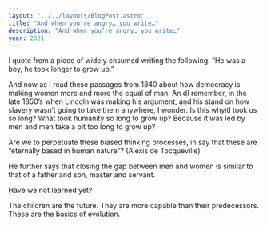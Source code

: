 ```yaml
---
layout: "../../layouts/BlogPost.astro"
title: "And when you’re angry… you write…"
description: "And when you’re angry… you write…"
year: 2021
---
```

I quote from a piece of widely cnsumed writing the following: “He was a boy, he took longer to grow up.”

And now as I read these passages from 1840 about how democracy is making women more and more the equal of man. An dI remember, in the late 1850’s when Lincoln was making his argument, and his stand on how slavery wasn’t going to take them anywhere, I wonder. Is this whyitI took us so long? What took humanity so long to grow up? Because it was led by men and men take a bit too long to grow up?

Are we to perpetuate these biased thinking processes, in say that these are “eternally based in human nature”? (Alexis de Tocqueville)

He further says that closing the gap between men and women is similar to that of a father and son, master and servant.

Have we not learned yet?

The children are the future. They are more capable than their predecessors. These are the basics of evolution.